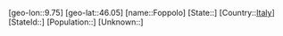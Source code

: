 ﻿---
location: [46.05,9.75]
type: City
tags:
- geo/City


SpocWebEntityId: 30209
isDeleted: false
confidential: public

---
[geo-lon::9.75]
[geo-lat::46.05]
[name::Foppolo]
[State::]
[Country::[Italy](geo/Continent/Europe/Italy.md)]
[StateId::]
[Population::]
[Unknown::]

